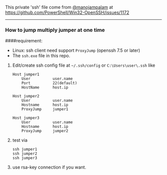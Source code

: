This private 'ssh' file come from [@manojampalam](https://github.com/manojampalam) at <https://github.com/PowerShell/Win32-OpenSSH/issues/1172>

-------

### How to jump multiply jumper at one time

####requirement: 

- Linux: ssh client need support `ProxyJump` (openssh 7.5 or later)
- The `ssh.exe` file in this repo.

1. Edit/create ssh config file at `~/.ssh/config` or `C:\Users\user\.ssh` like

   ```
   Host jumper1
       User          user.name
       Port          22(default)
       HostName      host.ip
   
   Host jumper2
       User          user.name
       Hostname      host.ip
       ProxyJump     jumper1
   
   Host jumper3
       User          user.name
       Hostname      host.ip
       ProxyJump     jumper2
   ```

2. test via 

   ```
   ssh jumper1
   ssh jumper2
   ssh jumper3 
   ```

3. use rsa-key connection if you want.


